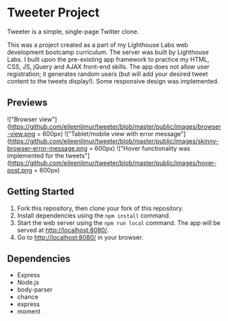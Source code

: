 # Tweeter Project

Tweeter is a simple, single-page Twitter clone.

This was a project created as a part of my Lighthouse Labs web development bootcamp curriculum. The server was built by Lighthouse Labs. I built upon the pre-existing app framework to practice my HTML, CSS, JS, jQuery and AJAX front-end skills. The app does not allow user registration; it generates random users (but will add your desired tweet content to the tweets display!). Some responsive design was implemented.

## Previews

!["Browser view"](https://github.com/eileenlimur/tweeter/blob/master/public/images/browser-view.png = 600px)
!["Tablet/mobile view with error message"](https://github.com/eileenlimur/tweeter/blob/master/public/images/skinny-browser-error-message.png = 600px)
!["Hover functionality was implemented for the tweets"](https://github.com/eileenlimur/tweeter/blob/master/public/images/hover-post.png = 600px)

## Getting Started

1. Fork this repository, then clone your fork of this repository.
2. Install dependencies using the `npm install` command.
3. Start the web server using the `npm run local` command. The app will be served at <http://localhost:8080/>.
4. Go to <http://localhost:8080/> in your browser.

## Dependencies

- Express
- Node.js
- body-parser
- chance
- express
- moment
